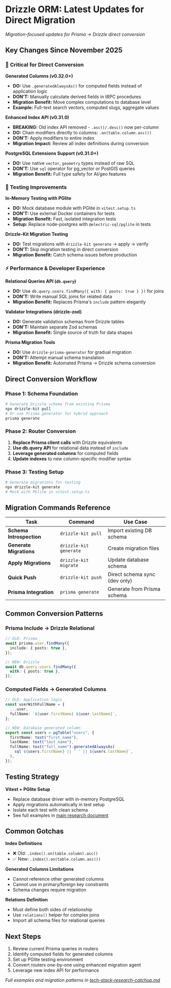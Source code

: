 # Drizzle ORM: Latest Updates for Direct Migration

_Migration-focused updates for Prisma → Drizzle direct conversion_

## Key Changes Since November 2025

### 🎯 **Critical for Direct Conversion**

**Generated Columns (v0.32.0+)**

- **DO:** Use `.generatedAlwaysAs()` for computed fields instead of application logic
- **DON'T:** Manually calculate derived fields in tRPC procedures
- **Migration Benefit:** Move complex computations to database level
- **Example:** Full-text search vectors, computed slugs, aggregate values

**Enhanced Index API (v0.31.0)**

- **BREAKING:** Old index API removed - `.asc()/.desc()` now per-column
- **DO:** Chain modifiers directly to columns: `.on(table.column.asc())`
- **DON'T:** Apply modifiers to entire index
- **Migration Impact:** Review all index definitions during conversion

**PostgreSQL Extensions Support (v0.31.0+)**

- **DO:** Use native `vector`, `geometry` types instead of raw SQL
- **DON'T:** Use `sql` operator for pg_vector or PostGIS queries
- **Migration Benefit:** Full type safety for AI/geo features

### 🧪 **Testing Improvements**

**In-Memory Testing with PGlite**

- **DO:** Mock database module with PGlite in `vitest.setup.ts`
- **DON'T:** Use external Docker containers for tests
- **Migration Benefit:** Fast, isolated integration tests
- **Setup:** Replace node-postgres with `@electric-sql/pglite` in tests

**Drizzle-Kit Migration Testing**

- **DO:** Test migrations with `drizzle-kit generate` → apply → verify
- **DON'T:** Skip migration testing in direct conversion
- **Migration Benefit:** Catch schema issues before production

### ⚡ **Performance & Developer Experience**

**Relational Queries API (`db.query`)**

- **DO:** Use `db.query.users.findMany({ with: { posts: true } })` for joins
- **DON'T:** Write manual SQL joins for related data
- **Migration Benefit:** Replaces Prisma's `include` pattern elegantly

**Validator Integrations (drizzle-zod)**

- **DO:** Generate validation schemas from Drizzle tables
- **DON'T:** Maintain separate Zod schemas
- **Migration Benefit:** Single source of truth for data shapes

**Prisma Migration Tools**

- **DO:** Use `drizzle-prisma-generator` for gradual migration
- **DON'T:** Attempt manual schema translation
- **Migration Benefit:** Automated Prisma → Drizzle schema conversion

## Direct Conversion Workflow

### Phase 1: Schema Foundation

```bash
# Generate Drizzle schema from existing Prisma
npx drizzle-kit pull
# Or use Prisma generator for hybrid approach
prisma generate
```

### Phase 2: Router Conversion

1. **Replace Prisma client calls** with Drizzle equivalents
2. **Use db.query API** for relational data instead of `include`
3. **Leverage generated columns** for computed fields
4. **Update indexes** to new column-specific modifier syntax

### Phase 3: Testing Setup

```bash
# Generate migrations for testing
npx drizzle-kit generate
# Mock with PGlite in vitest.setup.ts
```

## Migration Commands Reference

| Task                     | Command                | Use Case                      |
| ------------------------ | ---------------------- | ----------------------------- |
| **Schema Introspection** | `drizzle-kit pull`     | Import existing DB schema     |
| **Generate Migrations**  | `drizzle-kit generate` | Create migration files        |
| **Apply Migrations**     | `drizzle-kit migrate`  | Update database schema        |
| **Quick Push**           | `drizzle-kit push`     | Direct schema sync (dev only) |
| **Prisma Integration**   | `prisma generate`      | Generate from Prisma schema   |

## Common Conversion Patterns

### Prisma Include → Drizzle Relational

```typescript
// OLD: Prisma
await prisma.user.findMany({
  include: { posts: true },
});

// NEW: Drizzle
await db.query.users.findMany({
  with: { posts: true },
});
```

### Computed Fields → Generated Columns

```typescript
// OLD: Application logic
const userWithFullName = {
  ...user,
  fullName: `${user.firstName} ${user.lastName}`,
};

// NEW: Database generated column
export const users = pgTable("users", {
  firstName: text("first_name"),
  lastName: text("last_name"),
  fullName: text("full_name").generatedAlwaysAs(
    sql`${users.firstName} || ' ' || ${users.lastName}`,
  ),
});
```

## Testing Strategy

**Vitest + PGlite Setup**

- Replace database driver with in-memory PostgreSQL
- Apply migrations automatically in test setup
- Isolate each test with clean schema
- See full examples in [main research document](../tech-stack-research-catchup.md#testing-mocking-strategies)

## Common Gotchas

**Index Definitions**

- ❌ Old: `.index().on(table.column).asc()`
- ✅ New: `.index().on(table.column.asc())`

**Generated Columns Limitations**

- Cannot reference other generated columns
- Cannot use in primary/foreign key constraints
- Schema changes require migration

**Relations Definition**

- Must define both sides of relationship
- Use `relations()` helper for complex joins
- Import all schema files for relational queries

## Next Steps

1. Review current Prisma queries in routers
2. Identify computed fields for generated columns
3. Set up PGlite testing environment
4. Convert routers one-by-one using enhanced migration agent
5. Leverage new index API for performance

_Full examples and migration patterns in [tech-stack-research-catchup.md](../tech-stack-research-catchup.md)_
